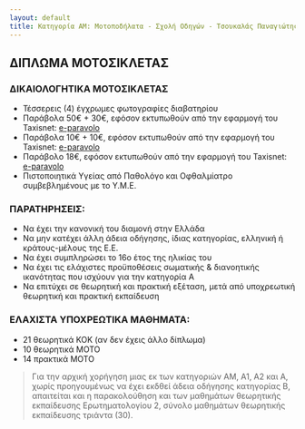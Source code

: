```yaml
---
layout: default
title: Κατηγορία ΑΜ: Μοτοποδήλατα - Σχολή Οδηγών - Τσουκαλάς Παναγιώτης
---
```


ΔΙΠΛΩΜΑ ΜΟΤΟΣΙΚΛΕΤΑΣ
--------------------

### ΔΙΚΑΙΟΛΟΓΗΤΙΚΑ ΜΟΤΟΣΙΚΛΕΤΑΣ

- Τέσσερεις (4) έγχρωμες φωτογραφίες διαβατηρίου
- Παράβολα 50€ + 30€, εφόσον εκτυπωθούν από την εφαρμογή του Taxisnet: [e-paravolo][ep]
- Παράβολα 10€ + 10€, εφόσον εκτυπωθούν από την εφαρμογή του Taxisnet: [e-paravolo][ep]
- Παράβολο 18€, εφόσον εκτυπωθούν από την εφαρμογή του Taxisnet: [e-paravolo][ep]
- Πιστοποιητικά Υγείας από Παθολόγο και Οφθαλμίατρο συμβεβλημένους με το Υ.Μ.Ε.

### ΠΑΡΑΤΗΡΗΣΕΙΣ:

- Να έχει την κανονική του διαμονή στην Ελλάδα
- Να μην κατέχει άλλη άδεια οδήγησης, ίδιας κατηγορίας, ελληνική ή κράτους-μέλους της Ε.Ε.
- Να έχει συμπληρώσει το 16ο έτος της ηλικίας του
- Να έχει τις ελάχιστες προϋποθέσεις σωματικής & διανοητικής ικανότητας που ισχύουν για την κατηγορία Α
- Να επιτύχει σε θεωρητική και πρακτική εξέταση, μετά από υποχρεωτική θεωρητική και πρακτική εκπαίδευση

### ΕΛΑΧΙΣΤΑ ΥΠΟΧΡΕΩΤΙΚΑ ΜΑΘΗΜΑΤΑ:

- 21 θεωρητικά ΚΟΚ (αν δεν έχεις άλλο δίπλωμα)
- 10 θεωρητικά ΜΟΤΟ
- 14 πρακτικά ΜΟΤΟ

> Για την αρχική χορήγηση μιας εκ των κατηγοριών ΑΜ, Α1, Α2 και Α, χωρίς προηγουμένως να έχει εκδθεί άδεια οδήγησης
> κατηγορίας Β, απαιτείται και η παρακολούθηση και των μαθημάτων θεωρητικής εκπαίδευσης Ερωτηματολογίου 2, σύνολο
> μαθημάτων θεωρητικής εκπαίδευσης τριάντα (30).


[ep]: http://www.gsis.gr/gsis/info/gsis_site/Services/Polites/eparavolo.html


